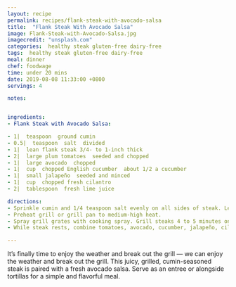 ```yaml
---
layout: recipe
permalink: recipes/flank-steak-with-avocado-salsa
title:  "Flank Steak With Avocado Salsa"
image: Flank-Steak-with-Avocado-Salsa.jpg
imagecredit: "unsplash.com"
categories:  healthy steak gluten-free dairy-free 
tags:  healthy steak gluten-free dairy-free
meal: dinner
chef: foodwage
time: under 20 mins
date: 2019-08-08 11:33:00 +0800
servings: 4

notes:


ingredients:
- Flank Steak with Avocado Salsa:

- 1|  teaspoon  ground cumin
- 0.5|  teaspoon  salt  divided
- 1|  lean flank steak 3/4- to 1-inch thick
- 2|  large plum tomatoes  seeded and chopped
- 1|  large avocado  chopped
- 1|  cup  chopped English cucumber  about 1/2 a cucumber
- 1|  small jalapeño  seeded and minced
- 1|  cup  chopped fresh cilantro
- 2|  tablespoon  fresh lime juice

directions:
- Sprinkle cumin and 1/4 teaspoon salt evenly on all sides of steak. Let stand 10 to 15 minutes or cover and refrigerate several hours.
- Preheat grill or grill pan to medium-high heat.
- Spray grill grates with cooking spray. Grill steaks 4 to 5 minutes on each side for medium-rare or to until desired degree of doneness. Let rest 5 minutes before slicing.
- While steak rests, combine tomatoes, avocado, cucumber, jalapeño, cilantro, lime juice and remaining 1/4 teaspoon salt in a medium bowl. Thinly slice steak and top with salsa.

---
```


It’s finally time to enjoy the weather and break out the grill — we can enjoy the weather and break out the grill. This juicy, grilled, cumin-seasoned steak is paired with a fresh avocado salsa. Serve as an entree or alongside tortillas for a simple and flavorful meal.